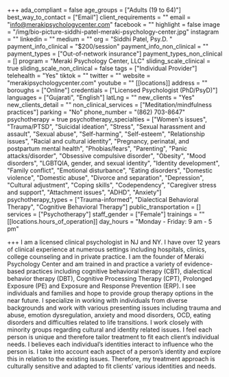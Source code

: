 +++
ada_compliant = false
age_groups = ["Adults (19 to 64)"]
best_way_to_contact = ["Email"]
client_requirements = ""
email = "info@merakipsychologycenter.com"
facebook = ""
highlight = false
image = "/img/bio-picture-siddhi-patel-meraki-psychology-center.jpg"
instagram = ""
linkedin = ""
medium = ""
org = "Siddhi Patel, Psy.D. "
payment_info_clinical = "$200/session"
payment_info_non_clinical = ""
payment_types = ["Out-of-network insurance"]
payment_types_non_clinical = []
program = "Meraki Psychology Center, LLC"
sliding_scale_clinical = true
sliding_scale_non_clinical = false
tags = ["Individual Provider"]
telehealth = "Yes"
tiktok = ""
twitter = ""
website = "merakipsychologycenter.com"
youtube = ""
[[locations]]
address = ""
boroughs = ["Online"]
credentials = ["Licensed Psychologist (PhD/PsyD)"]
languages = ["Gujarati", "English"]
latLng = ""
new_clients = "Yes"
new_clients_detail = ""
non_clinical_services = ["Meditation/mindfulness practices"]
parking = "No"
phone_number = "(862) 703-8647"
psychotherapy = true
psychotherapy_specialties = ["Women's issues", "Trauma/PTSD", "Suicidal ideation", "Stress", "Sexual harassment and assault", "Sexual abuse", "Self-harming", "Self-esteem", "Relationship issues", "Racial and cultural identity", "Pregnancy, perinatal, and postpartum mental health", "Phobias/fears", "Parenting", "Panic attacks/disorder", "Obsessive compulsive disorder", "Obesity", "Mood disorders", "LGBTQIA, gender, and sexual identity", "Identity development", "Family conflict", "Emotional disturbance", "Eating disorders", "Domestic violence", "Domestic abuse", "Divorce and separation", "Depression", "Cultural adjustment", "Coping skills", "Codependency", "Caregiver stress and support", "Attachment issues", "ADHD", "Anxiety"]
psychotherapy_types = ["Trauma-informed", "Dialectical Behavioral Therapy", "Cognitive Behavioral Therapy"]
public_transportation = []
services = ["Psychotherapy"]
staff_gender = ["Female"]
trainings = ""
[[locations.hours_of_operation]]
day_hours = "Monday - Friday: 9 am - 5 pm"

+++
I am a licensed clinical psychologist in NJ and NY. I have over 12 years of clinical experience at numerous settings including hospitals, clinics, college counseling and in private practice. I am the founder of Meraki Psychology Center and am trained in and practice a variety of evidence-based practices including cognitive behavioral therapy (CBT), dialectical behavior therapy (DBT), Cognitive Processing Therapy (CPT), Prolonged Exposure (PE) and Exposure and Response Prevention (ERP). I see individuals and families and hope to provide group therapy options in the near future. I specialize in working with individuals from diverse backgrounds and work with various presenting issues including trauma and abuse, emotion dysregulation, anxiety and mood disorders, OCD, eating disorders and difficulties related to life transitions. I work closely with minority groups regarding cultural and identity related issues. I feel each person is unique and therefore tailor treatment to fit each client’s individual needs. I believes each individual’s identities interact to influence who the person is. I take into account each aspect of a person’s identity and explore this in relation to the existing issues. Therefore, my treatment approach is culturally sensitive and adapted to fit clients’ various identities and needs.